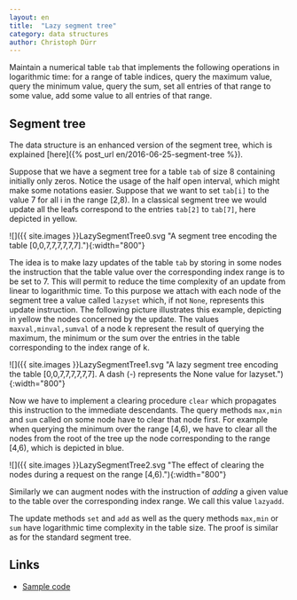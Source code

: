 ```yaml
---
layout: en
title:  "Lazy segment tree"
category: data structures
author: Christoph Dürr
---
```


Maintain a numerical table `tab` that implements the following operations in logarithmic time: for a range of table indices, query the maximum value, query the minimum value, query the sum, set all entries of that range to some value, add some value to all entries of that range.

## Segment tree

The data structure is an enhanced version of the segment tree, which is explained [here]({% post_url en/2016-06-25-segment-tree %}).

Suppose that we have a segment tree for a table `tab` of size 8 containing initially only zeros.  Notice the usage of the half open interval, which might make some notations easier.
Suppose that we want to set `tab[i]` to the value 7 for all i in the range [2,8). In a classical segment tree we would update all the leafs correspond to the entries `tab[2]` to `tab[7]`, here depicted in yellow.

![]({{ site.images }}LazySegmentTree0.svg "A segment tree encoding the table [0,0,7,7,7,7,7,7]."){:width="800"}


The idea is to make lazy updates of the table `tab` by storing in some nodes the instruction that the table value over the corresponding index range is to be set to 7.  This will permit to reduce the time complexity of an update from linear to logarithmic time.  To this purpose we attach with each node of the segment tree a value called `lazyset` which, if not `None`, represents this update instruction.
The following picture illustrates this example, depicting in yellow the  nodes concerned by the update.
The values `maxval,minval,sumval` of a node k represent the result of querying the maximum, the minimum or the sum over the entries in the table corresponding to the index range of k.

![]({{ site.images }}LazySegmentTree1.svg "A lazy segment tree encoding the table [0,0,7,7,7,7,7,7]. A dash (-) represents the None value for lazyset."){:width="800"}

Now we have to implement a clearing procedure `clear` which propagates this instruction to the immediate descendants.  The query methods `max,min` and `sum` called on some node have to clear that node first.
For example when querying the minimum over the range [4,6), we have to clear all the nodes from the root of the tree up the node corresponding to the range [4,6), which is depicted in blue.

![]({{ site.images }}LazySegmentTree2.svg "The effect of clearing the nodes during a request on the range [4,6)."){:width="800"}

Similarly we can augment nodes with the instruction of *adding* a given value to the table over the corresponding index range.  We call this value `lazyadd`.

The update methods `set` and `add` as well as the query methods `max,min` or `sum` have logarithmic time complexity in the table size. The proof is similar as for the standard segment tree.

## Links

* [Sample code](http://pythonhosted.org/tryalgo/_modules/tryalgo/range_minimum_query.html#LazySegmentTree)
